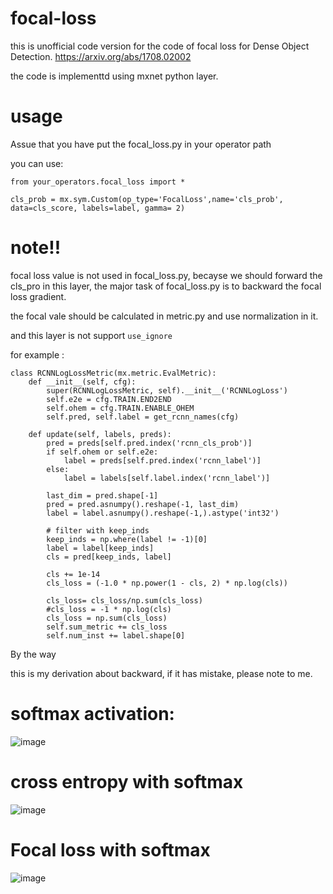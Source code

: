 # focal-loss

this is unofficial code version for the code of focal loss for Dense Object Detection.
 https://arxiv.org/abs/1708.02002

the code is implementtd using mxnet python layer.


# usage
Assue that you have put the focal_loss.py in your operator path

you can use:

```
from your_operators.focal_loss import *

cls_prob = mx.sym.Custom(op_type='FocalLoss',name='cls_prob', data=cls_score, labels=label, gamma= 2)

```


# note!!
 
focal loss value is not used in focal_loss.py, becayse we should forward the cls_pro in this layer,
the major task of focal_loss.py is to backward the focal loss gradient.


the focal vale should be calculated in metric.py and  use normalization in it.


and this layer is not support `use_ignore`

for example :

```
class RCNNLogLossMetric(mx.metric.EvalMetric):
    def __init__(self, cfg):
        super(RCNNLogLossMetric, self).__init__('RCNNLogLoss')
        self.e2e = cfg.TRAIN.END2END
        self.ohem = cfg.TRAIN.ENABLE_OHEM
        self.pred, self.label = get_rcnn_names(cfg)

    def update(self, labels, preds):
        pred = preds[self.pred.index('rcnn_cls_prob')]
        if self.ohem or self.e2e:
            label = preds[self.pred.index('rcnn_label')]
        else:
            label = labels[self.label.index('rcnn_label')]

        last_dim = pred.shape[-1]
        pred = pred.asnumpy().reshape(-1, last_dim)
        label = label.asnumpy().reshape(-1,).astype('int32')

        # filter with keep_inds
        keep_inds = np.where(label != -1)[0]
        label = label[keep_inds]
        cls = pred[keep_inds, label]
        
        cls += 1e-14
        cls_loss = (-1.0 * np.power(1 - cls, 2) * np.log(cls))

        cls_loss= cls_loss/np.sum(cls_loss)
        #cls_loss = -1 * np.log(cls)
        cls_loss = np.sum(cls_loss)
        self.sum_metric += cls_loss
        self.num_inst += label.shape[0]
```
By the way

this is my derivation about backward, if it has mistake, please note to me.

# softmax activation:

![image](https://github.com/unsky/focal-loss/blob/master/2.jpg)

# cross entropy with softmax

![image](https://github.com/unsky/focal-loss/blob/master/3.jpg)

# Focal loss with softmax

![image](https://github.com/unsky/focal-loss/blob/master/1.jpg)


